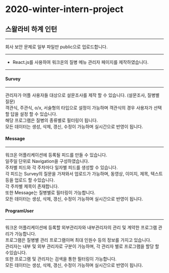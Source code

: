 # 2020-winter-intern-project

## 스왈라비 하계 인턴 
***

회사 보안 문제로 일부 파일만 public으로 업로드합니다.

------------

* React.js를 사용하여 워크온의 질병 메뉴 관리자 페이지를 제작하였습니다.

------------
#### Survey
***  

  관리자가 어플 사용자들 대상으로 설문조사를 제작 할 수 있습니다. (설문조사, 질병별 질문)  
  객관식, 주관식, o/x, 서술형의 타입으로 설정이 가능하며 객관식의 경우 사용자가 선택할 답을 설정 할 수 있습니다.  
  해당 프로그램은 질병의 종류별로 필터링이 됩니다.  
  모든 데이터는 생성, 삭제, 갱신, 수정이 가능하며 실시간으로 반영이 됩니다.  


#### Message 
***

워크온 어플리케이션에 등록될 피드를 만들 수 있습니다.  
일주일 단위로 Navigation을 구성하였습니다.  
주차별 피드와 각 주차마다 일자별 피드를 생성할 수 있습니다.  
각 피드는 Survey의 질문을 가져와서 업로드가 가능하며, 동영상, 이미지, 제목, 텍스트 등을 업로드 할 수있습니다.  
각 주차별 제목이 존재합니다.  
또한 Message는 질병별로 필터링이 가능합니다.  
모든 데이터는 생성, 삭제, 갱신, 수정이 가능하며 실시간으로 반영이 됩니다.

#### ProgramUser  
*** 

워크온 어플리케이션에 등록할 외부관리자와 내부관리자의 관리 및 계약한 프로그램 관리가 가능합니다.  
프로그램은 질병별 관리 프로그램이며 최대 인원수 등의 정보를 가지고 있습니다.  
관리자는 내부 및 외부 관리자로 구분이 가능하며, 각 관리자 별로 프로그램을 할당 할 수있습니다.  
또한 프로그램 및 관리자는 검색을 통한 필터링이 가능합니다.  
모든 데이터는 생성, 삭제, 갱신, 수정이 가능하며 실시간으로 반영이 됩니다.  
 
